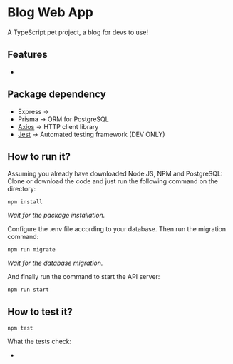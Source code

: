 # Blog Web App

A TypeScript pet project, a blog for devs to use!

## Features
- 

## Package dependency

- Express → 
- Prisma → ORM for PostgreSQL
- [Axios](https://axios-http.com/docs/intro) →  HTTP client library
- [Jest](https://jestjs.io/) → Automated testing framework (DEV ONLY)

## How to run it?

Assuming you already have downloaded Node.JS, NPM and PostgreSQL: Clone or download the code and just run the following command on the directory:

`npm install`

_Wait for the package installation._

Configure the .env file according to your database. Then run the migration command:

`npm run migrate`

_Wait for the database migration._

And finally run the command to start the API server:

`npm run start`

## How to test it?

`npm test`

What the tests check:

- 
